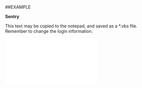 

##EXAMPLE

**Sentry**

This text may be copied to the notepad, and saved as a *.vbs file. Remember to change the login information.

![](../../Examples/vbs/SOSelection.Sentry.vbs.txt)





